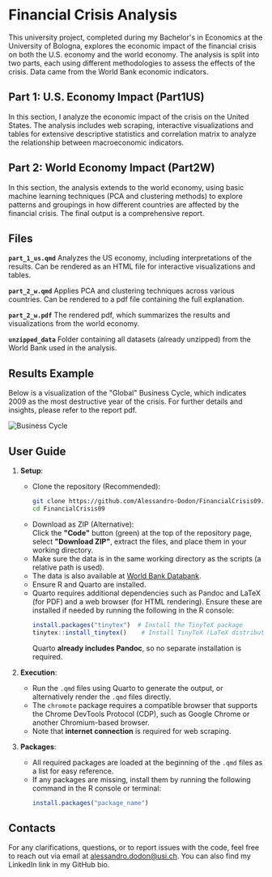 # Financial Crisis Analysis  

This university project, completed during my Bachelor's in Economics at the University of Bologna, explores the economic impact of the financial crisis on both the U.S. economy and the world economy. The analysis is split into two parts, each using different methodologies to assess the effects of the crisis. Data came from the World Bank economic indicators.  

## Part 1: U.S. Economy Impact (Part1US)

In this section, I analyze the economic impact of the crisis on the United States. The analysis includes web scraping, interactive visualizations and tables for extensive descriptive statistics and correlation matrix to analyze the relationship between macroeconomic indicators.

## Part 2: World Economy Impact (Part2W)

In this section, the analysis extends to the world economy, using basic machine learning techniques (PCA and clustering methods) to explore patterns and groupings in how different countries are affected by the financial crisis. The final output is a comprehensive report.

## Files

**`part_1_us.qmd`** Analyzes the US economy, including interpretations of the results. Can be rendered as an HTML file for interactive visualizations and tables.

**`part_2_w.qmd`** Applies PCA and clustering techniques across various countries. Can be rendered to a pdf file containing the full explanation.

**`part_2_w.pdf`** The rendered pdf, which summarizes the results and visualizations from the world economy.

**`unzipped_data`** Folder containing all datasets (already unzipped) from the World Bank used in the analysis. 

## Results Example

Below is a visualization of the "Global" Business Cycle, which indicates 2009 as the most destructive year of the crisis. For further details and insights, please refer to the report pdf.

![Business Cycle](business_cycle.png)

## User Guide

1. **Setup**:  
   - Clone the repository (Recommended):  
     ```bash
     git clone https://github.com/Alessandro-Dodon/FinancialCrisis09.git
     cd FinancialCrisis09
     ```
   - Download as ZIP (Alternative):  
     Click the **"Code"** button (green) at the top of the repository page, select **"Download ZIP"**, extract the files, and place them in your working directory.  
   - Make sure the data is in the same working directory as the scripts (a relative path is used).  
   - The data is also available at [World Bank Databank](https://databank.worldbank.org/home).
   - Ensure R and Quarto are installed.  
   - Quarto requires additional dependencies such as Pandoc and LaTeX (for PDF) and a web browser (for HTML rendering). Ensure these are installed if needed by running the following in the R console:  
     ```r
     install.packages("tinytex")  # Install the TinyTeX package
     tinytex::install_tinytex()    # Install TinyTeX (LaTeX distribution)
     ```
     Quarto **already includes Pandoc**, so no separate installation is required.
     
2. **Execution**:
   - Run the `.qmd` files using Quarto to generate the output, or alternatively render the `.qmd` files directly.
   - The `chromote` package requires a compatible browser that supports the Chrome DevTools Protocol (CDP), such as Google Chrome or another Chromium-based browser.
   - Note that **internet connection** is required for web scraping.

3. **Packages**:
   - All required packages are loaded at the beginning of the `.qmd` files as a list for easy reference.
   - If any packages are missing, install them by running the following command in the R console or terminal:
     ```r
     install.packages("package_name")
     ```

## Contacts
For any clarifications, questions, or to report issues with the code, feel free to reach out via email at alessandro.dodon@usi.ch. You can also find my LinkedIn link in my GitHub bio.

